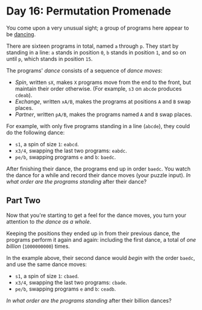 # Day 16: Permutation Promenade

You come upon a very unusual sight; a group of programs here appear to be [dancing](https://www.youtube.com/watch?v=lyZQPjUT5B4&t=53).

There are sixteen programs in total, named `a` through `p`. They start by standing in a line: `a` stands in position `0`, `b` stands in position `1`, and so on until `p`, which stands in position `15`.

The programs' _dance_ consists of a sequence of _dance moves_:

- _Spin_, written `sX`, makes `X` programs move from the end to the front, but maintain their order otherwise. (For example, `s3` on `abcde` produces `cdeab`).
- _Exchange_, written `xA/B`, makes the programs at positions `A` and `B` swap places.
- _Partner_, written `pA/B`, makes the programs named `A` and `B` swap places.

For example, with only five programs standing in a line (`abcde`), they could do the following dance:

- `s1`, a spin of size `1`: `eabcd`.
- `x3/4`, swapping the last two programs: `eabdc`.
- `pe/b`, swapping programs `e` and `b`: `baedc`.

After finishing their dance, the programs end up in order `baedc`.
You watch the dance for a while and record their dance moves (your puzzle input). _In what order are the programs standing_ after their dance?

## Part Two

Now that you're starting to get a feel for the dance moves, you turn your attention to _the dance as a whole_.

Keeping the positions they ended up in from their previous dance, the programs perform it again and again: including the first dance, a total of _one billion_ (`1000000000`) times.

In the example above, their second dance would _begin_ with the order `baedc`, and use the same dance moves:

- `s1`, a spin of size `1`: `cbaed`.
- `x3/4`, swapping the last two programs: `cbade`.
- `pe/b`, swapping programs `e` and `b`: `ceadb`.

_In what order are the programs standing_ after their billion dances?
